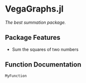 # VegaGraphs.jl
*The best summation package.*
## Package Features
- Sum the squares of two numbers
## Function Documentation
```@docs
MyFunction
```
